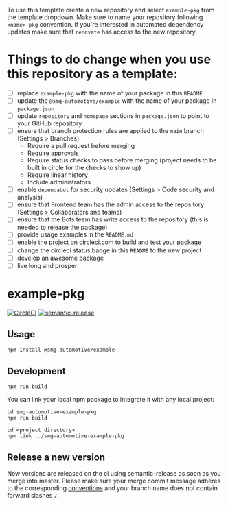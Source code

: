 To use this template create a new repository and select `example-pkg` from the template dropdown. 
Make sure to name your repository following `<name>-pkg` convention.
If you're interested in automated dependency updates make sure that `renovate` has access to the new repository.

# Things to do change when you use this repository as a template:
- [ ] replace `example-pkg` with the name of your package in this `README`
- [ ] update the `@smg-automotive/example` with the name of your package in `package.json`
- [ ] update `repository` and `homepage` sections in `package.json` to point to your GitHub repository
- [ ] ensure that branch protection rules are applied to the `main` branch (Settings > Branches)
  - Require a pull request before merging
  - Require approvals
  - Require status checks to pass before merging (project needs to be built in circle for the checks to show up)
  - Require linear history
  - Include administrators
- [ ] enable `dependabot` for security updates (Settings > Code security and analysis)
- [ ] ensure that Frontend team has the admin access to the repository (Settings > Collaborators and teams)
- [ ] ensure that the Bots team has write access to the repository (this is needed to release the package)
- [ ] provide usage examples in the `README.md`
- [ ] enable the project on circleci.com to build and test your package
- [ ] change the circleci status badge in this `README` to the new project
- [ ] develop an awesome package
- [ ] live long and prosper
# example-pkg

[![CircleCI](https://circleci.com/gh/smg-automotive/example-pkg/tree/main.svg?style=svg&circle-token=c183f151fea3c74453cf8dd962d31e115906a300)](https://circleci.com/gh/smg-automotive/example-pkg/tree/main)
[![semantic-release](https://img.shields.io/badge/%20%20%F0%9F%93%A6%F0%9F%9A%80-semantic--release-e10079.svg)](https://github.com/semantic-release/semantic-release)

## Usage
```
npm install @smg-automotive/example
```

## Development
```
npm run build
```

You can link your local npm package to integrate it with any local project:
```
cd smg-automotive-example-pkg
npm run build

cd <project directory>
npm link ../smg-automotive-example-pkg
```

## Release a new version

New versions are released on the ci using semantic-release as soon as you merge into master. Please
make sure your merge commit message adheres to the corresponding [conventions](https://www.conventionalcommits.org/en/v1.0.0/) and your branch name does not contain forward slashes `/`.
